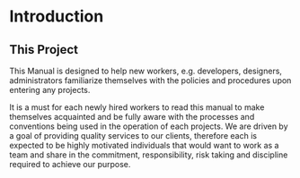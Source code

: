 
# Introduction
## This Project 
This Manual is designed to help new workers, e.g. developers, designers, administrators familiarize themselves with the policies and procedures upon entering any projects.

It is a must for each newly hired workers to read this manual to make themselves acquainted and be fully aware with the processes and conventions being used in the operation of each projects.
We are driven by a goal of providing quality services to our clients, therefore each is expected to be highly motivated individuals that would want to work as a team and share in the commitment, responsibility, risk taking and discipline required to achieve our purpose.
